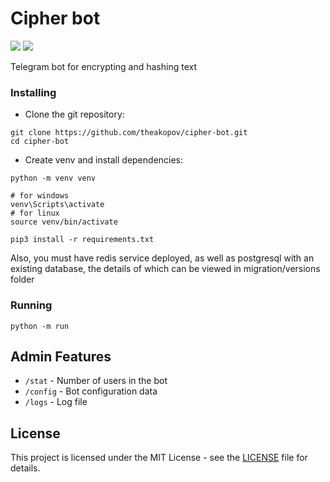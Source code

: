 # Cipher bot
[<img src=https://img.shields.io/badge/Telegram-%40TheCipher__bot-blue>](https://t.me/TheCipher_bot)
<img src=https://img.shields.io/badge/Aiogram-3.0.0b7-blue>

Telegram bot for encrypting and hashing text

### Installing

* Clone the git repository:

```
git clone https://github.com/theakopov/cipher-bot.git
cd cipher-bot
```


* Create venv and install dependencies:

```
python -m venv venv

# for windows
venv\Scripts\activate
# for linux
source venv/bin/activate

pip3 install -r requirements.txt
```

Also, you must have redis service deployed,
as well as postgresql with an existing database, the details of which can be viewed in migration/versions folder
### Running

```
python -m run
```
## Admin Features

- ```/stat``` - Number of users in the bot
- ```/config``` - Bot configuration data
- ```/logs``` - Log file
## License

This project is licensed under the MIT License - see the
[LICENSE](https://github.com/theakopov/cipher-bot/blob/main/LICENSE) file for details.
